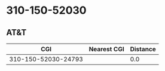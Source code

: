 # 310-150-52030
## AT&T


| CGI | Nearest CGI | Distance |
|-----|-------------|----------|
| 310-150-52030-24793 |  | 0.0 |
